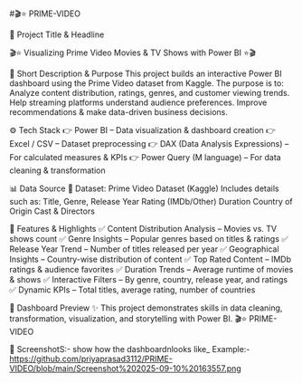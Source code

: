 #🎬⭐ PRIME-VIDEO

🎯 Project Title & Headline

🎬⭐ Visualizing Prime Video Movies & TV Shows with Power BI ⭐🎬

📝 Short Description & Purpose
This project builds an interactive Power BI dashboard using the Prime Video dataset from Kaggle.
The purpose is to:
    Analyze content distribution, ratings, genres, and customer viewing trends.
    Help streaming platforms understand audience preferences.
    Improve recommendations & make data-driven business decisions.

⚙️ Tech Stack
👉 Power BI – Data visualization & dashboard creation
👉 Excel / CSV – Dataset preprocessing
👉 DAX (Data Analysis Expressions) – For calculated measures & KPIs
👉 Power Query (M language) – For data cleaning & transformation

📊 Data Source
📌 Dataset: Prime Video Dataset (Kaggle)
Includes details such as:
Title, Genre, Release Year
Rating (IMDb/Other)
Duration
Country of Origin
Cast & Directors

🌟 Features & Highlights
✅ Content Distribution Analysis – Movies vs. TV shows count
✅ Genre Insights – Popular genres based on titles & ratings
✅ Release Year Trend – Number of titles released per year
✅ Geographical Insights – Country-wise distribution of content
✅ Top Rated Content – IMDb ratings & audience favorites
✅ Duration Trends – Average runtime of movies & shows
✅ Interactive Filters – By genre, country, release year, and ratings
✅ Dynamic KPIs – Total titles, average rating, number of countries

📸 Dashboard Preview
✨ This project demonstrates skills in data cleaning, transformation, visualization, and storytelling with Power BI. 🎬⭐ PRIME-VIDEO

📸 ScreenshotS:- show how the dashboardnlooks like_ 
Example:- https://github.com/priyaprasad3112/PRIME-VIDEO/blob/main/Screenshot%202025-09-10%20163557.png
